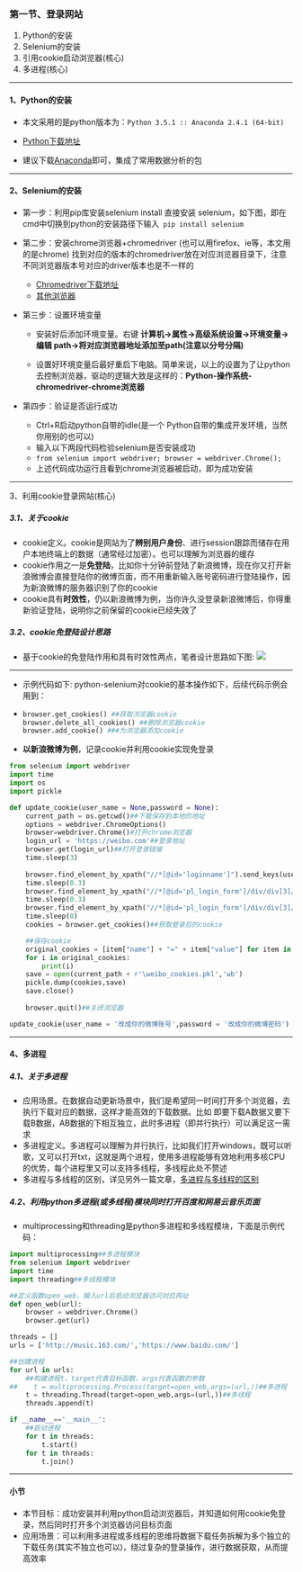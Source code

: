 ### 第一节、登录网站

1. Python的安装
2. Selenium的安装
3. 引用cookie启动浏览器(核心)
4. 多进程(核心)

---

#### 1、Python的安装

+ 本文采用的是python版本为：`Python 3.5.1 :: Anaconda 2.4.1 (64-bit)`

+ [Python下载地址](https://www.python.org/)

+ 建议下载[Anaconda](https://www.anaconda.com/download/)即可，集成了常用数据分析的包

---

#### 2、Selenium的安装

+ 第一步：利用pip库安装selenium
   install 直接安装 selenium，如下图，即在cmd中切换到python的安装路径下输入` pip install selenium`


+ 第二步：安装chrome浏览器+chromedriver (也可以用firefox、ie等，本文用的是chrome)
  找到对应的版本的chromedriver放在对应浏览器目录下，注意不同浏览器版本号对应的driver版本也是不一样的
    + [Chromedriver下载地址](http://chromedriver.storage.googleapis.com/index.html)
    + [其他浏览器](https://blog.csdn.net/huilan_same/article/details/52615123)

+ 第三步：设置环境变量
    + 安装好后添加环境变量。右键 **计算机→属性→高级系统设置→环境变量→编辑 path→将对应浏览器地址添加至path(注意以分号分隔)**

    + 设置好环境变量后最好重启下电脑。简单来说，以上的设置为了让python去控制浏览器，驱动的逻辑大致是这样的：**Python-操作系统-chromedriver-chrome浏览器**

+ 第四步：验证是否运行成功
    + Ctrl+R启动python自带的idle(是一个 Python自带的集成开发环境，当然你用别的也可以)
    + 输入以下两段代码检验selenium是否安装成功
    + `from selenium import webdriver; browser = webdriver.Chrome();`
    + 上述代码成功运行且看到chrome浏览器被启动，即为成功安装

---

3、利用cookie登录网站(核心)

##### 3.1、关于cookie

+ cookie定义。cookie是网站为了**辨别用户身份**、进行session跟踪而储存在用户本地终端上的数据（通常经过加密）。也可以理解为浏览器的缓存
+ cookie作用之一是**免登陆**，比如你十分钟前登陆了新浪微博，现在你又打开新浪微博会直接登陆你的微博页面，而不用重新输入账号密码进行登陆操作，因为新浪微博的服务器识别了你的cookie
+ cookie具有**时效性**，仍以新浪微博为例，当你许久没登录新浪微博后，你得重新验证登陆，说明你之前保留的cookie已经失效了

##### 3.2、cookie免登陆设计思路

+ 基于cookie的免登陆作用和具有时效性两点，笔者设计思路如下图:
  ![](https://i.loli.net/2019/02/24/5c728f5800ddd.jpg)
---
+ 示例代码如下:
  python-selenium对cookie的基本操作如下，后续代码示例会用到：

+ ```python
  browser.get_cookies() ##获取浏览器cookie
  browser.delete_all_cookies() ##删除浏览器cookie
  browser.add_cookie() ###为浏览器添加cookie
  ```

+ **以新浪微博为例**，记录cookie并利用cookie实现免登录
```python
from selenium import webdriver
import time
import os
import pickle

def update_cookie(user_name = None,password = None):
    current_path = os.getcwd()##下载保存到本地的地址
    options = webdriver.ChromeOptions()
    browser=webdriver.Chrome()#打开chrome浏览器
    login_url = 'https://weibo.com'##登录地址            
    browser.get(login_url)##打开登录链接
    time.sleep(3)
    
    browser.find_element_by_xpath("//*[@id='loginname']").send_keys(user_name)#发送账户名
    time.sleep(0.3)
    browser.find_element_by_xpath("//*[@id='pl_login_form']/div/div[3]/div[2]/div/input").send_keys(password)#发送密码
    time.sleep(0.3)
    browser.find_element_by_xpath("//*[@id='pl_login_form']/div/div[3]/div[6]/a").click()#点击登录
    time.sleep(8)
    cookies = browser.get_cookies()##获取登录后的cookie

    ##保存cookie
    original_cookies = [item["name"] + "=" + item["value"] for item in cookies]
    for i in original_cookies:
        print(i)
    save = open(current_path + r'\weibo_cookies.pkl','wb')
    pickle.dump(cookies,save)
    save.close()
    
    browser.quit()##关闭浏览器

update_cookie(user_name = '改成你的微博账号',password = '改成你的微博密码')
```
---
#### 4、多进程

##### 4.1、关于多进程

+ 应用场景。在数据自动更新场景中，我们是希望同一时间打开多个浏览器，去执行下载对应的数据，这样才能高效的下载数据。比如
  即要下载A数据又要下载B数据，AB数据的下相互独立，此时多进程（即并行执行）可以满足这一需求
+ 多进程定义。多进程可以理解为并行执行，比如我们打开windows，既可以听歌，又可以打开txt，这就是两个进程，使用多进程能够有效地利用多核CPU的优势，每个进程里又可以支持多线程，多线程此处不赘述
+ 多进程与多线程的区别，详见另外一篇文章，[多进程与多线程的区别](http://www.zengziji.com/computer/multi/)

##### 4.2、利用python多进程(或多线程)模块同时打开百度和网易云音乐页面

+ multiprocessing和threading是python多进程和多线程模块，下面是示例代码：
```python
import multiprocessing##多进程模块
from selenium import webdriver
import time
import threading##多线程模块

##定义函数open_web，输入url后启动浏览器访问对应网址
def open_web(url):
    browser = webdriver.Chrome()
    browser.get(url)

threads = []
urls = ['http://music.163.com/','https://www.baidu.com/']

##创建进程
for url in urls:
    ##构建进程t，target代表目标函数，args代表函数的参数
##    t = multiprocessing.Process(target=open_web,args=(url,))##多进程
    t = threading.Thread(target=open_web,args=(url,))##多线程
    threads.append(t)

if __name__=='__main__':
    ##启动进程
    for t in threads:
        t.start()
    for t in threads:
        t.join()
```
---
#### 小节

+ 本节目标：成功安装并利用python启动浏览器后，并知道如何用cookie免登录，然后同时打开多个浏览器访问目标页面
+ 应用场景：可以利用多进程或多线程的思维将数据下载任务拆解为多个独立的下载任务(其实不独立也可以)，绕过复杂的登录操作，进行数据获取，从而提高效率
